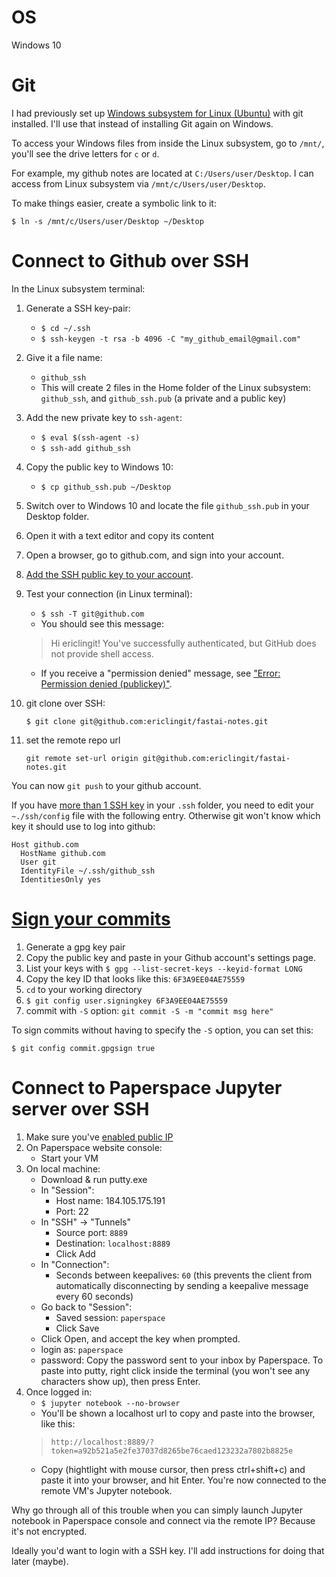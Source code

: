 # OS
Windows 10

# Git
I had previously set up [Windows subsystem for Linux (Ubuntu)](https://docs.microsoft.com/en-us/windows/wsl/install-win10) with git installed. I'll use that instead of installing Git again on Windows.

To access your Windows files from inside the Linux subsystem, go to `/mnt/`, you'll see the drive letters for `c` or `d`.

For example, my github notes are located at `C:/Users/user/Desktop`. I can access from Linux subsystem via `/mnt/c/Users/user/Desktop`.

To make things easier, create a symbolic link to it:

`$ ln -s /mnt/c/Users/user/Desktop ~/Desktop`

# Connect to Github over SSH

In the Linux subsystem terminal:

1. Generate a SSH key-pair:
    - `$ cd ~/.ssh`
    - `$ ssh-keygen -t rsa -b 4096 -C "my_github_email@gmail.com"`
1. Give it a file name:
    - `github_ssh`
    - This will create 2 files in the Home folder of the Linux subsystem: `github_ssh`, and `github_ssh.pub` (a private and a public key)
1. Add the new private key to `ssh-agent`:
    - `$ eval $(ssh-agent -s)`
    - `$ ssh-add github_ssh`
1. Copy the public key to Windows 10:
    - `$ cp github_ssh.pub ~/Desktop`

1. Switch over to Windows 10 and locate the file `github_ssh.pub` in your Desktop folder.
1. Open it with a text editor and copy its content
1. Open a browser, go to github.com, and sign into your account.
1. [Add the SSH public key to your account](https://help.github.com/articles/adding-a-new-ssh-key-to-your-github-account/).
1. Test your connection (in Linux terminal):
    - `$ ssh -T git@github.com`
    - You should see this message:
    >Hi ericlingit! You've successfully authenticated, but GitHub does not
provide shell access.
    - If you receive a "permission denied" message, see ["Error: Permission denied (publickey)"](https://help.github.com/articles/error-permission-denied-publickey).

1. git clone over SSH:

    `$ git clone git@github.com:ericlingit/fastai-notes.git`

1. set the remote repo url

    `git remote set-url origin git@github.com:ericlingit/fastai-notes.git`

You can now `git push` to your github account.

If you have [more than 1 SSH key](https://stackoverflow.com/q/7927750/9762732) in your `.ssh` folder, you need to edit your `~./ssh/config` file with the following entry. Otherwise git won't know which key it should use to log into github:
```
Host github.com
  HostName github.com
  User git
  IdentityFile ~/.ssh/github_ssh
  IdentitiesOnly yes
```

# [Sign your commits](https://docs.gitlab.com/ee/user/project/repository/gpg_signed_commits/)

1. Generate a gpg key pair
1. Copy the public key and paste in your Github account's settings page.
1. List your keys with `$ gpg --list-secret-keys --keyid-format LONG`
1. Copy the key ID that looks like this: `6F3A9EE04AE75559`
1. `cd` to your working directory
1. `$ git config user.signingkey 6F3A9EE04AE75559`
1. commit with `-S` option: `git commit -S -m "commit msg here"`

To sign commits without having to specify the `-S` option, you can set this:

`$ git config commit.gpgsign true`

# Connect to Paperspace Jupyter server over SSH

1. Make sure you've [enabled public IP](https://support.paperspace.com/hc/en-us/articles/236362888-Public-IP-Addresses)
1. On Paperspace website console:
    - Start your VM
1. On local machine:
    - Download & run putty.exe
    - In "Session":
        - Host name: 184.105.175.191
        - Port: 22
    - In "SSH" -> "Tunnels"
        - Source port: `8889`
        - Destination: `localhost:8889`
        - Click Add
    - In "Connection":
        - Seconds between keepalives: `60` (this prevents the client from automatically disconnecting by sending a keepalive message every 60 seconds)
    - Go back to "Session":
        - Saved session: `paperspace`
        - Click Save
    - Click Open, and accept the key when prompted.
    - login as: `paperspace`
    - password: Copy the password sent to your inbox by Paperspace. To paste into putty, right click inside the terminal (you won't see any characters show up), then press Enter.
1. Once logged in:
    - `$ jupyter notebook --no-browser`
    - You'll be shown a localhost url to copy and paste into the browser, like this:
    > `http://localhost:8889/?token=a92b521a5e2fe37037d8265be76caed123232a7802b8825e`
    - Copy (hightlight with mouse cursor, then press ctrl+shift+c) and paste it into your browser, and hit Enter. You're now connected to the remote VM's Jupyter notebook.

Why go through all of this trouble when you can simply launch Jupyter notebook in Paperspace console and connect via the remote IP? Because it's not encrypted.

Ideally you'd want to login with a SSH key. I'll add instructions for doing that later (maybe).
